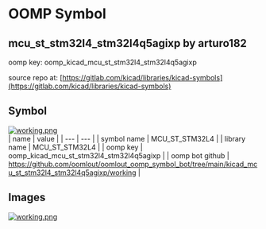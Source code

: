 # OOMP Symbol  
## mcu_st_stm32l4_stm32l4q5agixp  by arturo182  
  
oomp key: oomp_kicad_mcu_st_stm32l4_stm32l4q5agixp  
  
source repo at: [https://gitlab.com/kicad/libraries/kicad-symbols](https://gitlab.com/kicad/libraries/kicad-symbols)  
## Symbol  
  
[![working.png](working_600.png)](working.png)  
| name | value | 
| --- | --- | 
| symbol name | MCU_ST_STM32L4 | 
| library name | MCU_ST_STM32L4 | 
| oomp key | oomp_kicad_mcu_st_stm32l4_stm32l4q5agixp | 
| oomp bot github | https://github.com/oomlout/oomlout_oomp_symbol_bot/tree/main/kicad_mcu_st_stm32l4_stm32l4q5agixp/working | 
## Images  
  
[![working.png](working_140.png)](working.png)  
